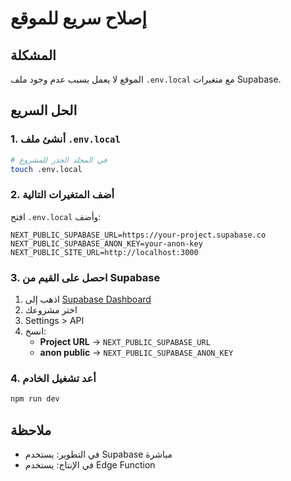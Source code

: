 # إصلاح سريع للموقع

## المشكلة
الموقع لا يعمل بسبب عدم وجود ملف `.env.local` مع متغيرات Supabase.

## الحل السريع

### 1. أنشئ ملف `.env.local`

```bash
# في المجلد الجذر للمشروع
touch .env.local
```

### 2. أضف المتغيرات التالية

افتح `.env.local` وأضف:

```env
NEXT_PUBLIC_SUPABASE_URL=https://your-project.supabase.co
NEXT_PUBLIC_SUPABASE_ANON_KEY=your-anon-key
NEXT_PUBLIC_SITE_URL=http://localhost:3000
```

### 3. احصل على القيم من Supabase

1. اذهب إلى [Supabase Dashboard](https://supabase.com/dashboard)
2. اختر مشروعك
3. Settings > API
4. انسخ:
   - **Project URL** → `NEXT_PUBLIC_SUPABASE_URL`
   - **anon public** → `NEXT_PUBLIC_SUPABASE_ANON_KEY`

### 4. أعد تشغيل الخادم

```bash
npm run dev
```

## ملاحظة
- في التطوير: يستخدم Supabase مباشرة
- في الإنتاج: يستخدم Edge Function
